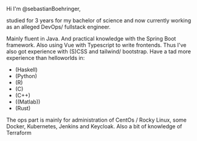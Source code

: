 Hi I'm @sebastianBoehringer,

studied for 3 years for my bachelor of science and now currently working as an alleged DevOps/ fullstack engineer.

Mainly fluent in Java. And practical knowledge with the Spring Boot framework.
Also using Vue with Typescript to write frontends.
Thus I've also got experience with (S)CSS and tailwind/ bootstrap.
Have a tad more experience than helloworlds in:
- (Haskell)
- (Python)
- (R)
- (C)
- (C++)
- ((Matlab))
- (Rust)


The ops part is mainly for administration of CentOs / Rocky Linux, some Docker, Kubernetes, Jenkins and Keycloak. Also a bit of knowledge of Terraform

